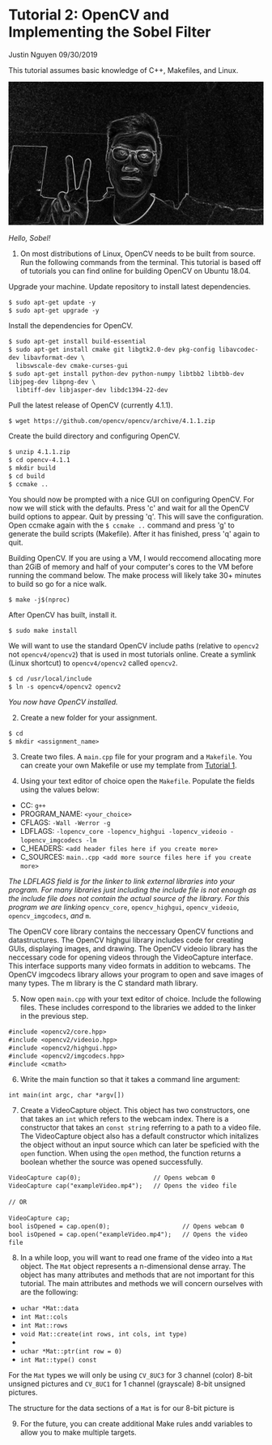 # Tutorial 2: OpenCV and Implementing the Sobel Filter

Justin Nguyen 09/30/2019

This tutorial assumes basic knowledge of C++, Makefiles, and Linux.

![Hello, Sobel!](media/sobel.png)

_Hello, Sobel!_

1. On most distributions of Linux, OpenCV needs to be built from source. Run the following commands from the terminal. This tutorial is based off of tutorials you can find online for building OpenCV on Ubuntu 18.04.

Upgrade your machine. Update repository to install latest dependencies.

```
$ sudo apt-get update -y
$ sudo apt-get upgrade -y
```

Install the dependencies for OpenCV.

```
$ sudo apt-get install build-essential 
$ sudo apt-get install cmake git libgtk2.0-dev pkg-config libavcodec-dev libavformat-dev \
  libswscale-dev cmake-curses-gui
$ sudo apt-get install python-dev python-numpy libtbb2 libtbb-dev libjpeg-dev libpng-dev \
  libtiff-dev libjasper-dev libdc1394-22-dev
```

Pull the latest release of OpenCV (currently 4.1.1).
 
```
$ wget https://github.com/opencv/opencv/archive/4.1.1.zip
```

Create the build directory and configuring OpenCV.

```
$ unzip 4.1.1.zip
$ cd opencv-4.1.1
$ mkdir build
$ cd build
$ ccmake ..
```

You should now be prompted with a nice GUI on configuring OpenCV. For now we will stick with the defaults. Press 'c' and wait for all the OpenCV build options to appear. Quit by pressing 'q'. This will save the configuration. Open ccmake again with the `$ ccmake ..` command and press 'g' to generate the build scripts (Makefile). After it has finished, press 'q' again to quit.

Building OpenCV. If you are using a VM, I would reccomend allocating more than 2GiB of memory and half of your computer's cores to the VM before running the command below. The make process will likely take 30+ minutes to build so go for a nice walk.

```
$ make -j$(nproc)
```

After OpenCV has built, install it.

```
$ sudo make install
```

We will want to use the standard OpenCV include paths (relative to `opencv2` not `opencv4/opencv2`) that is used in most tutorials online. Create a symlink (Linux shortcut) to `opencv4/opencv2` called `opencv2`.

```
$ cd /usr/local/include
$ ln -s opencv4/opencv2 opencv2
```

_You now have OpenCV installed._

2. Create a new folder for your assignment.

```
$ cd
$ mkdir <assignment_name>
```

3. Create two files. A `main.cpp` file for your program and a `Makefile`. You can create your own Makefile or use my template from [Tutorial 1](https://github.com/justinnuwin/CPE442/blob/master/tutorial1/Makefile).

4. Using your text editor of choice open the `Makefile`. Populate the fields using the values below:

- CC: `g++`
- PROGRAM_NAME: `<your_choice>`
- CFLAGS: `-Wall -Werror -g`
- LDFLAGS: `-lopencv_core -lopencv_highgui -lopencv_videoio -lopencv_imgcodecs -lm`
- C_HEADERS: `<add header files here if you create more>`
- C_SOURCES: `main..cpp <add more source files here if you create more>`

_The LDFLAGS field is for the linker to link external libraries into your program. For many libraries just including the include file is not enough as the include file does *not* contain the actual source of the library. For this program we are linking_ `opencv_core`, `opencv_highgui`, `opencv_videoio`, `opencv_imgcodecs`, _and_ `m`.

The OpenCV core library contains the neccessary OpenCV functions and datastructures. The OpenCV highgui library includes code for creating GUIs, displaying images, and drawing. The OpenCV videoio library has the neccessary code for opening videos through the VideoCapture interface. This interface supports many video formats in addition to webcams. The OpenCV imgcodecs library allows your program to open and save images of many types. The m library is the C standard math library.

5. Now open `main.cpp` with your text editor of choice. Include the following files. These includes correspond to the libraries we added to the linker in the previous step.

```
#include <opencv2/core.hpp>
#include <opencv2/videoio.hpp>
#include <opencv2/highgui.hpp>
#include <opencv2/imgcodecs.hpp>
#include <cmath>
```

6. Write the main function so that it takes a command line argument:

```
int main(int argc, char *argv[])
```

7. Create a VideoCapture object. This object has two constructors, one that takes an `int` which refers to the webcam index. There is a constructor that takes an `const string` referring to a path to a video file. The VideoCapture object also has a default constructor which initalizes the object without an input source which can later be speficied with the `open` function. When using the `open` method, the function returns a boolean whether the source was opened successfully.

```
VideoCapture cap(0);                    // Opens webcam 0
VideoCapture cap("exampleVideo.mp4");   // Opens the video file

// OR

VideoCapture cap;
bool isOpened = cap.open(0);                    // Opens webcam 0
bool isOpened = cap.open("exampleVideo.mp4");   // Opens the video file
```

8. In a while loop, you will want to read one frame of the video into a `Mat` object. The `Mat` object represents a n-dimensional dense array. The object has many attributes and methods that are not important for this tutorial. The main attributes and methods we will concern ourselves with are the following:

- `uchar *Mat::data`
- `int Mat::cols`
- `int Mat::rows`
- `void Mat::create(int rows, int cols, int type)`
- 
- `uchar *Mat::ptr(int row = 0)`
- `int Mat::type() const`

For the `Mat` types we will only be using `CV_8UC3` for 3 channel (color) 8-bit unsigned pictures and `CV_8UC1` for 1 channel (grayscale) 8-bit unsigned pictures.

The structure for the data sections of a `Mat` is for our 8-bit picture is

9. For the future, you can create additional Make rules andd variables to allow you to make multiple targets.
